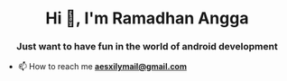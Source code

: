 <h1 align="center">Hi 👋, I'm Ramadhan Angga</h1>
<h3 align="center">Just want to have fun in the world of android development</h3>

- 📫 How to reach me **aesxilymail@gmail.com**
